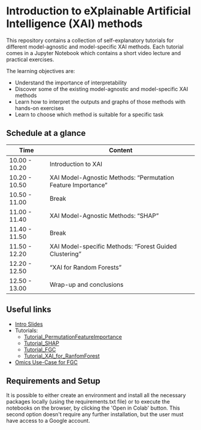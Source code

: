 # Introduction to eXplainable Artificial Intelligence (XAI) methods

This repository contains a collection of self-explanatory tutorials for different model-agnostic and model-specific XAI methods.
Each tutorial comes in a Jupyter Notebook which contains a short video lecture and practical exercises.

The learning objectives are:

- Understand the importance of interpretability
- Discover some of the existing model-agnostic and model-specific XAI methods
- Learn how to interpret the outputs and graphs of those methods with hands-on exercises
- Learn to choose which method is suitable for a specific task

## Schedule at a glance

| Time          | Content |
| ------------- | -------- |
| 10.00 - 10.20 | Introduction to XAI |
| 10.20 - 10.50 | XAI Model-Agnostic Methods: “Permutation Feature Importance” 
| 10.50 - 11.00 | Break |
| 11.00 - 11.40 | XAI Model-Agnostic Methods: “SHAP” 
| 11.40 - 11.50 | Break |
| 11.50 - 12.20 | XAI Model-specific Methods: “Forest Guided Clustering”|
| 12.20 - 12.50 | “XAI for Random Forests”|
| 12.50 - 13.00 | Wrap-up and conclusions |

## Useful links
* [Intro Slides](https://github.com/BioGeMT/MALTAomics-Summer-School/blob/main/Day3_WorkshopIV_ExplainableAI/Introduction_to_XAI.pdf)
* Tutorials:
  + [Tutorial_PermutationFeatureImportance](https://github.com/BioGeMT/MALTAomics-Summer-School/blob/main/Day3_WorkshopIV_ExplainableAI/xai-model-agnostic/Tutorial_PermutationFeatureImportance.ipynb)
  + [Tutorial_SHAP](https://github.com/BioGeMT/MALTAomics-Summer-School/blob/main/Day3_WorkshopIV_ExplainableAI/xai-model-agnostic/Tutorial_SHAP.ipynb)
  + [Tutorial_FGC](https://github.com/BioGeMT/MALTAomics-Summer-School/blob/main/Day3_WorkshopIV_ExplainableAI/xai-model-specific/Tutorial_FGC.ipynb)
  + [Tutorial_XAI_for_RanfomForest](https://github.com/BioGeMT/MALTAomics-Summer-School/blob/main/Day3_WorkshopIV_ExplainableAI/xai-model-specific/Tutorial_XAI_for_RandomForests.ipynb)
* [Omics Use-Case for FGC](https://genome.cshlp.org/content/29/7/1087)

## Requirements and Setup

It is possible to either create an environment and install all the necessary packages locally (using the requirements.txt file) or to execute the notebooks on the browser, by clicking the 'Open in Colab' button. This second option doesn't require any further installation, but the user must have access to a Google account.
